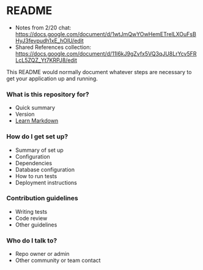 # README #

* Notes from 2/20 chat: https://docs.google.com/document/d/1wtJmQwYOwHemETrelLXOuFsBHyJ3fevpudh1xE_hOlU/edit
* Shared References collection: https://docs.google.com/document/d/11l6kJ9gZvfx5VQ3qJU8LrYcv5FRLcL5ZQZ_Yt7KRPJ8/edit

This README would normally document whatever steps are necessary to get your application up and running.

### What is this repository for? ###

* Quick summary
* Version
* [Learn Markdown](https://bitbucket.org/tutorials/markdowndemo)

### How do I get set up? ###

* Summary of set up
* Configuration
* Dependencies
* Database configuration
* How to run tests
* Deployment instructions

### Contribution guidelines ###

* Writing tests
* Code review
* Other guidelines

### Who do I talk to? ###

* Repo owner or admin
* Other community or team contact